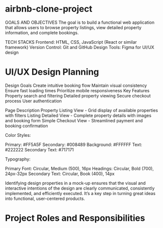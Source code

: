 # airbnb-clone-project
  GOALS AND OBJECTIVES
 The goal is to build a functional web application that allows users to browse property listings, view detailed property information, and complete bookings. 
 
 TECH STACKS
Frontend: HTML, CSS, JavaScript (React or similar framework)
Version Control: Git and GitHub
Design Tools: Figma for UI/UX design

# UI/UX Design Planning
Design Goals
Create intuitive booking flow
Maintain visual consistency
Ensure fast loading times
Prioritize mobile responsiveness
Key Features
Property search and filtering
Detailed property viewing
Secure checkout process
User authentication

Page	                  Description
Property Listing View -	Grid display of available properties with filters
Listing Detailed View -	Complete property details with images and booking form
Simple Checkout View -	Streamlined payment and booking confirmation

Color Styles:

Primary: #FF5A5F
Secondary: #008489
Background: #FFFFFF
Text: #222222
Secondary Text: #717171

Typography:

Primary Font: Circular, Medium (500), 16px
Headings: Circular, Bold (700), 24px-32px
Secondary Text: Circular, Book (400), 14px

 Identifying design properties in a mock-up ensures that the visual and interactive intentions of the design are clearly communicated, consistently implemented, and efficiently executed. It’s a key step in turning great ideas into functional, user-centered products.

# Project Roles and Responsibilities
